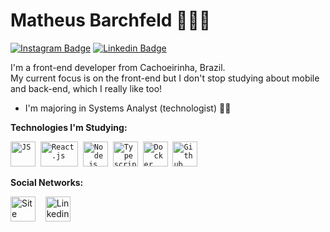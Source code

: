 # Matheus Barchfeld 👨🏻‍💻

[![Instagram Badge](https://img.shields.io/badge/-Site-407bff?style=flat-square&labelColor=407bff&logo=instagram&logoColor=white&link=https://instagram.com/obarchfeld)](https://instagram.com/obarchfeld) [![Linkedin Badge](https://img.shields.io/badge/-LinkedIn-407bff?style=flat-square&labelColor=407bff&logo=Linkedin&logoColor=white&link=https://www.linkedin.com/in/matheus-barchfeld/)](https://www.linkedin.com/in/matheus-barchfeld/)

I'm a front-end developer from Cachoeirinha, Brazil.<br />
My current focus is on the front-end but I don't stop studying about mobile and back-end, which I really like too! 

* I'm majoring in Systems Analyst (technologist) 🧑‍🎓

 
 **Technologies I'm Studying:**
<p align="left">
  <code><img src="https://user-images.githubusercontent.com/51785898/91357834-3eb8df00-e7c8-11ea-9936-0ce666ac2a11.png" alt="JS" width="40" height="40"/></code>&nbsp;
  <code><img src="https://user-images.githubusercontent.com/51785898/91357843-411b3900-e7c8-11ea-8161-3e8191a6cde2.png" alt="React.js" width="60" height="40" /></code>&nbsp;
  <code><img src="https://user-images.githubusercontent.com/51785898/91357850-44162980-e7c8-11ea-966c-a7ebaba08ba3.png" alt="Node.js" width="40" height="40"/></code>&nbsp;
  <code><img src="https://user-images.githubusercontent.com/51785898/91358426-3319e800-e7c9-11ea-9df0-b5a207cecfce.png" alt="Typescript" width="40" height="40"/></code>&nbsp;
  <code><img src="https://user-images.githubusercontent.com/51785898/91357841-3fea0c00-e7c8-11ea-91de-947891a2dec6.png" alt="Docker" width="40" height="40" /></code>&nbsp;
  <code><img src="https://user-images.githubusercontent.com/51785898/91358353-0cf44800-e7c9-11ea-9a54-0a988aa2837c.png" alt="Github" width="40" height="40"/></code>&nbsp;
</p>


**Social Networks:**
<p align="left">
  <a href="https://matheusbarchfeld.com.br" target="blank"><img align="center" src="https://cdn.jsdelivr.net/npm/simple-icons@3.13.0/icons/sitepoint.svg" alt="Site Matheus Barchfeld" height="40" width="40" /></a> &nbsp;&nbsp;
  <a href="https://www.linkedin.com/in/matheus-barchfeld/" target="blank"><img align="center" src="https://cdn.jsdelivr.net/npm/simple-icons@3.0.1/icons/linkedin.svg" alt="Linkedin Matheus Barchfeld" height="40" width="40" /></a> &nbsp;&nbsp;
</p>




